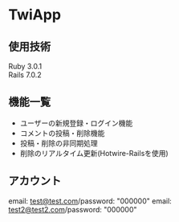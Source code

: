 # TwiApp

## 使用技術

Ruby 3.0.1  
Rails 7.0.2  
  
  
## 機能一覧
* ユーザーの新規登録・ログイン機能
* コメントの投稿・削除機能
* 投稿・削除の非同期処理
* 削除のリアルタイム更新(Hotwire-Railsを使用)
  
  
## アカウント
email: test@test.com/password: "000000"
email: test2@test2.com/password: "000000"
